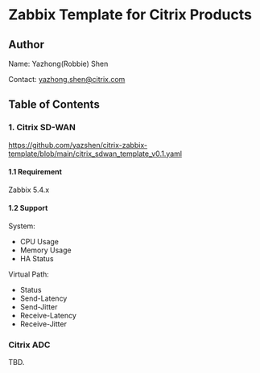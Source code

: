 # Zabbix Template for Citrix Products

## Author
Name: Yazhong(Robbie) Shen

Contact: yazhong.shen@citrix.com

## Table of Contents
### 1. Citrix SD-WAN
https://github.com/yazshen/citrix-zabbix-template/blob/main/citrix_sdwan_template_v0.1.yaml

#### 1.1 Requirement
Zabbix 5.4.x

#### 1.2 Support
System:
+ CPU Usage
+ Memory Usage
+ HA Status

Virtual Path:
+ Status
+ Send-Latency
+ Send-Jitter
+ Receive-Latency
+ Receive-Jitter

### Citrix ADC
TBD.
